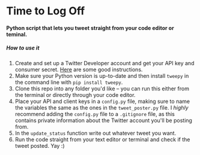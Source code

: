 # Time to Log Off
#### Python script that lets you tweet straight from your code editor or teminal.

##### How to use it

1) Create and set up a Twitter Developer account and get your API key and consumer secret. [Here](https://developer.twitter.com/en/docs/twitter-api/getting-started/getting-access-to-the-twitter-api) are some good instructions.
2) Make sure your Python version is up-to-date and then install ```tweepy``` in the command line with ```pip install tweepy```.
3) Clone this repo into any folder you'd like – you can run this either from the terminal or directly through your code editor.
4) Place your API and client keys in a ```config.py``` file, making sure to name the variables the same as the ones in the ```tweet_poster.py``` file. I <em>highly</em> recommend adding the ```config.py``` file to a ```.gitignore``` file, as this contains private information about the Twitter account you'll be posting from.
5) In the ```update_status``` function write out whatever tweet you want. 
6) Run the code straight from your text editor or terminal and check if the tweet posted. Yay :)

